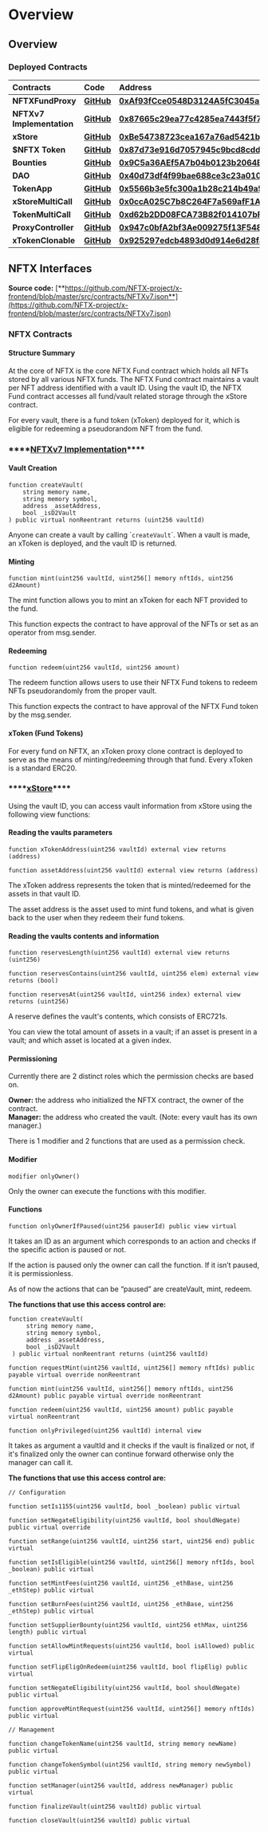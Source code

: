 # Overview

## Overview

### **Deployed Contracts** 

| **Contracts** | **Code** | **Address** |
| :--- | :--- | :--- |
| **NFTXFundProxy** | [**GitHub**](https://docs.openzeppelin.com/contracts/3.x/api/proxy#UpgradeableProxy) | [**0xAf93fCce0548D3124A5fC3045adAf1ddE4e8Bf7e**](https://etherscan.io/address/0xAf93fCce0548D3124A5fC3045adAf1ddE4e8Bf7e) |
| **NFTXv7 Implementation** | [**GitHub**](https://github.com/NFTX-project/x-contracts-private/blob/master/contracts/NFTXv7.sol) | [**0x87665c29ea77c4285ea7443f5f71c54ea90305b8**](https://etherscan.io/address/0x87665c29ea77c4285ea7443f5f71c54ea90305b8#code) |
| **xStore** | [**GitHub**](https://github.com/NFTX-project/x-contracts/blob/master/contracts/XStore.sol) | [**0xBe54738723cea167a76ad5421b50cAa49692E7B7**](https://etherscan.io/address/0xBe54738723cea167a76ad5421b50cAa49692E7B7) |
| **$NFTX Token** | [**GitHub**](https://github.com/aragon/minime/blob/master/contracts/MiniMeToken.sol) | [**0x87d73e916d7057945c9bcd8cdd94e42a6f47f776**](https://etherscan.io/address/0x87d73e916d7057945c9bcd8cdd94e42a6f47f776) |
| **Bounties** | [**GitHub**](https://github.com/NFTX-project/x-bounties/blob/master/contracts/XBouties.sol) | [**0x9C5a36AEf5A7b04b0123b2064BD20bc47183e1DC**](https://etherscan.io/address/0x9C5a36AEf5A7b04b0123b2064BD20bc47183e1DC) |
| **DAO** | [**GitHub**](https://github.com/NFTX-project/x-contracts/blob/master/contracts/XController.sol) | [**0x40d73df4f99bae688ce3c23a01022224fe16c7b2**](https://etherscan.io/address/0x40d73df4f99bae688ce3c23a01022224fe16c7b2) |
| **TokenApp** | [**GitHub**](https://github.com/NFTX-project/x-bounties/blob/master/contracts/TokenAppController.sol) | [**0x5566b3e5fc300a1b28c214b49a5950c34d00eb33**](https://etherscan.io/address/0x5566b3e5fc300a1b28c214b49a5950c34d00eb33) |
| **xStoreMultiCall** | [**GitHub**](https://github.com/NFTX-project/x-backend/blob/master/contracts/XStoreMultiCall.json) | [**0x0ccA025C7b8C264F7a569afF1A74907CD43AeD62**](https://etherscan.io/address/0x0ccA025C7b8C264F7a569afF1A74907CD43AeD62) |
| **TokenMultiCall** | [**GitHub**](https://github.com/NFTX-project/x-backend/blob/master/contracts/TokenMultiCall.json) | [**0xd62b2DD08FCA73B82f014107bF1CC888C61b8dF3**](https://etherscan.io/address/0xd62b2DD08FCA73B82f014107bF1CC888C61b8dF3) |
| **ProxyController** | [**GitHub**](https://github.com/NFTX-project/x-contracts/blob/master/contracts/ProxyController.sol) | [**0x947c0bfA2bf3Ae009275f13F548Ba539d38741C2**](https://etherscan.io/address/0x947c0bfA2bf3Ae009275f13F548Ba539d38741C2) |
| **xTokenClonable** | [**GitHub**](https://github.com/NFTX-project/x-contracts-private/blob/master/contracts/XTokenClonable.sol) | [**0x925297edcb4893d0d914e6d28f49381d47b864b0**](https://etherscan.io/address/0x925297edcb4893d0d914e6d28f49381d47b864b0) |

## **NFTX Interfaces**

**Source code:** [**https://github.com/NFTX-project/x-frontend/blob/master/src/contracts/NFTXv7.json**](https://github.com/NFTX-project/x-frontend/blob/master/src/contracts/NFTXv7.json)

### **NFTX Contracts**

#### **Structure Summary** 

At the core of NFTX is the core NFTX Fund contract which holds all NFTs stored by all various NFTX funds. The NFTX Fund contract maintains a vault per NFT address identified with a vault ID. Using the vault ID, the NFTX Fund contract accesses all fund/vault related storage through the xStore contract.

For every vault, there is a fund token \(xToken\) deployed for it, which is eligible for redeeming a pseudorandom NFT from the fund.

### \*\*\*\*[**NFTXv7 Implementation**](https://etherscan.io/address/0x87665c29ea77c4285ea7443f5f71c54ea90305b8)\*\*\*\*

#### **Vault Creation**

```text
function createVault(
    string memory name,
    string memory symbol,
    address _assetAddress,
    bool _isD2Vault
) public virtual nonReentrant returns (uint256 vaultId)
```

Anyone can create a vault by calling \``createVault`\`. When a vault is made, an xToken is deployed, and the vault ID is returned.

#### **Minting**

```text
function mint(uint256 vaultId, uint256[] memory nftIds, uint256 d2Amount)
```

The mint function allows you to mint an xToken for each NFT provided to the fund.

This function expects the contract to have approval of the NFTs or set as an operator from msg.sender.

#### **Redeeming**

```text
function redeem(uint256 vaultId, uint256 amount)
```

The redeem function allows users to use their NFTX Fund tokens to redeem NFTs pseudorandomly from the proper vault. 

This function expects the contract to have approval of the NFTX Fund token by the msg.sender.

#### **xToken \(Fund Tokens\)**

For every fund on NFTX, an xToken proxy clone contract is deployed to serve as the means of minting/redeeming through that fund. Every xToken is a standard ERC20.

### \*\*\*\*[**xStore**](https://etherscan.io/address/0xBe54738723cea167a76ad5421b50cAa49692E7B7)\*\*\*\*

Using the vault ID, you can access vault information from xStore using the following view functions:

#### **Reading the vaults parameters**

```text
function xTokenAddress(uint256 vaultId) external view returns (address)

function assetAddress(uint256 vaultId) external view returns (address)
```

The xToken address represents the token that is minted/redeemed for the assets in that vault ID.

The asset address is the asset used to mint fund tokens, and what is given back to the user when they redeem their fund tokens.

#### **Reading the vaults contents and information**

```text
function reservesLength(uint256 vaultId) external view returns (uint256)

function reservesContains(uint256 vaultId, uint256 elem) external view returns (bool)

function reservesAt(uint256 vaultId, uint256 index) external view returns (uint256)
```

A reserve defines the vault's contents, which consists of ERC721s. 

You can view the total amount of assets in a vault; if an asset is present in a vault; and which asset is located at a given index. 

#### **Permissioning**

Currently there are 2 distinct roles which the permission checks are based on.

**Owner:** the address who initialized the NFTX contract, the owner of the contract.  
**Manager:** the address who created the vault. \(Note: every vault has its own manager.\)

There is 1 modifier and 2 functions that are used as a permission check.

#### **Modifier**

```text
modifier onlyOwner()
```

Only the owner can execute the functions with this modifier.  


#### **Functions**

```text
function onlyOwnerIfPaused(uint256 pauserId) public view virtual
```

It takes an ID as an argument which corresponds to an action and checks if the specific action is paused or not.

If the action is paused only the owner can call the function. If it isn’t paused, it is permissionless.

As of now the actions that can be “paused” are createVault, mint, redeem.

**The functions that use this access control are:**

```text
function createVault(
     string memory name,
     string memory symbol,
     address _assetAddress,
     bool _isD2Vault
 ) public virtual nonReentrant returns (uint256 vaultId)

function requestMint(uint256 vaultId, uint256[] memory nftIds) public payable virtual override nonReentrant

function mint(uint256 vaultId, uint256[] memory nftIds, uint256 d2Amount) public payable virtual override nonReentrant

function redeem(uint256 vaultId, uint256 amount) public payable virtual nonReentrant

function onlyPrivileged(uint256 vaultId) internal view

```

It takes as argument a vaultId and it checks if the vault is finalized or not, if it's finalized only the owner can continue forward otherwise only the manager can call it.

**The functions that use this access control are:**

```text
// Configuration

function setIs1155(uint256 vaultId, bool _boolean) public virtual

function setNegateEligibility(uint256 vaultId, bool shouldNegate) public virtual override

function setRange(uint256 vaultId, uint256 start, uint256 end) public virtual

function setIsEligible(uint256 vaultId, uint256[] memory nftIds, bool _boolean) public virtual

function setMintFees(uint256 vaultId, uint256 _ethBase, uint256 _ethStep) public virtual

function setBurnFees(uint256 vaultId, uint256 _ethBase, uint256 _ethStep) public virtual

function setSupplierBounty(uint256 vaultId, uint256 ethMax, uint256 length) public virtual

function setAllowMintRequests(uint256 vaultId, bool isAllowed) public virtual

function setFlipEligOnRedeem(uint256 vaultId, bool flipElig) public virtual

function setNegateEligibility(uint256 vaultId, bool shouldNegate) public virtual

function approveMintRequest(uint256 vaultId, uint256[] memory nftIds) public virtual

// Management

function changeTokenName(uint256 vaultId, string memory newName) public virtual

function changeTokenSymbol(uint256 vaultId, string memory newSymbol) public virtual

function setManager(uint256 vaultId, address newManager) public virtual

function finalizeVault(uint256 vaultId) public virtual

function closeVault(uint256 vaultId) public virtual


```

